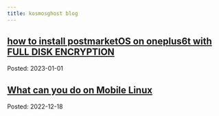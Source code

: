 ```yaml
---
title: kosmosghost blog
---
```

  
## [how to install postmarketOS on oneplus6t with FULL DISK ENCRYPTION ](blog/2023-01-01-how-to-install-postmarketOS-on-oneplus6t-with-FULL-DISK-ENCRYPTION.html)

Posted: 2023-01-01
  
  
## [What can you do on Mobile Linux ](blog/2022-12-18-What-can-you-do-on-Mobile-Linux.html)

Posted: 2022-12-18
  
  
